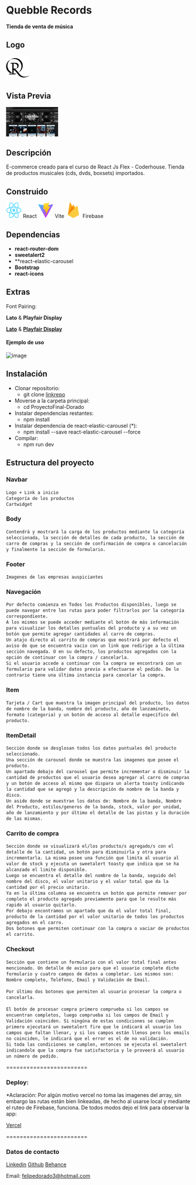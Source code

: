 # Quebble Records

**Tienda de venta de música**


## Logo

![image](./src/assets/quibblerecords-negro.svg)


## Vista Previa
[![Quebble-Records (Ecommerce - Coder REACTJS)](./src/assets/thumb.png)](https://vimeo.com/904311769?share=copy)


## Descripción
E-commerce creado para el curso de React Js Flex - Coderhouse.
Tienda de productos musicales (cds, dvds, boxsets) importados.

## Construido
<img src="./src/assets/React-icon.svg.png" width="42" height="42"> React
<img src="./src/assets/Vitejs-logo.svg" width="42" height="42"> Vite
<img src="./src/assets/firebase.svg" width="42" height="42"> Firebase

## Dependencias
* **react-router-dom**
* **sweetalert2**
* **react-elastic-carousel 
* **Bootstrap**
* **react-icons**



## Extras
Font Pairing:

**Lato** & **Playfair Display**

[**Lato**](https://fonts.google.com/specimen/Lato) & [**Playfair Display**](https://fonts.google.com/specimen/Playfair+Display)

#### Ejemplo de uso
![image](https://www.fontpairings.com/wp-content/uploads/2022/08/Playfair-Display-Lato-Font-Pairing-1024x1024.png)



## Instalación

 * Clonar repositorio:
    * git clone [linkrepo](https://github.com/felesss333/ProyectoFinal-Dorado.git)
 * Moverse a la carpeta principal:
    * cd ProyectoFinal-Dorado
* Instalar dependencias restantes:
    * npm install
* Instalar dependencia de react-elastic-carousel (*):
    * npm install --save react-elastic-carousel --force
* Compilar:
    * npm run dev

## Estructura del proyecto

### Navbar
    Logo + Link a inicio
    Categoría de los productos
    Cartwidget

### Body
    Contendrá y mostrará la carga de los productos mediante la categoría seleccionada, la sección de detalles de cada producto, la sección de carro de compras y la sección de confirmación de compra o cancelación y finalmente la sección de formulario.

### Footer
    Imagenes de las empresas auspiciantes

### Navegación
    Por defecto comienza en Todos los Productos disponibles, luego se puede navegar entre las rutas para poder filtrarlos por la categoría correspondiente.
    A los mismos se puede acceder mediante el botón de más información para visualizar los detalles puntuales del producto y a su vez un botón que permite agregar cantidades al carro de compras.
    Un atajo directo al carrito de compras que mostrará por defecto el aviso de que se encuentra vacio con un link que redirige a la última sección navegada. O en su defecto, los productos agregados con la opción de continuar con la compra / cancelarla.
    Si el usuario accede a continuar con la compra se encontrará con un formulario para validar datos previo a efectuarse el pedido. De lo contrario tiene una última instancia para cancelar la compra.


### Item
    Tarjeta / Cart que muestra la imagen principal del producto, los datos de nombre de la banda, nombre del producto, año de lanzamineto, formato (categoria) y un botón de acceso al detalle específico del producto. 

### ItemDetail
    Sección donde se desglosan todos los datos puntuales del producto seleccionado.
    Una sección de carousel donde se muestra las imagenes que posee el producto.
    Un apartado debajo del carousel que permite incrementar o disminuir la cantidad de productos que el usuario desea agregar al carro de compras y un botón de acceso al mismo que dispara un alerta toasty indicando la cantidad que se agregó y la descripción de nombre de la banda y disco.
    Un aside donde se muestran los datos de: Nombre de la banda, Nombre del Producto, estilos/generos de la banda, stock, valor por unidad, año de lanzamiento y por último el detalle de las pistas y la duración de las mismas.

### Carrito de compra
    Sección donde se visualizará el/los producto/s agregado/s con el detalle de la cantidad, un botón para disminuirla y otra para incrementarla. La misma posee una función que limita al usuario al valor de stock y ejecuta un sweetalert toasty que indica que se ha alcanzado el limite disponible.
    Luego se encuentra el detalle del nombre de la banda, seguido del nombre del disco, el valor unitario y el valor total que da la cantidad por el precio unitario. 
    Ya en la última columna se encuentra un botón que permite remover por completo el producto agregado previamente para que le resulte más rapido al usuario quitarlo.
    Por debajo encontramos un apartado que da el valor total final, producto de la cantidad por el valor unitario de todos los productos agregados en el carro.
    Dos botones que permiten continuar con la compra o vaciar de productos el carrito.

### Checkout
    Sección que contiene un formulario con el valor total final antes mencionado. Un detalle de aviso para que el usuario complete dicho formulario y cuatro campos de datos a completar. Los mismos son: Nombre completo, Teléfono, Email y Validación de Email.

    Por último dos botones que permiten al usuario procesar la compra o cancelarla.

    El botón de procesar compra primero comprueba si los campos se encuentran completos, luego comprueba si los campos de Email y Validación coinciden. Si ningúna de estas condiciones se cumplen primero ejecutará un sweetalert fire que le indicará al usuario los campos que faltan llenar, y si los campos están llenos pero los emails no coinciden, le indicará que el error es el de no validación. 
    Si toda las condiciones se cumplen, entonces se ejecuta el sweetalert indicandole que la compra fue satisfactoria y le proveerá al usuario un número de pedido.


========================

### Deploy:
*Aclaración: Por algún motivo vercel no toma las imagenes del array, sin embargo las rutas están bien linkeadas, de hecho al usarse local y mediante el ruteo de Firebase, funciona.
De todos modos dejo el link para observar la app:

[Vercel](https://proyecto-final-dorado.vercel.app/)

========================

### Datos de contacto

[Linkedin](https://www.linkedin.com/in/felipe-dorado-29315232/)
[Github](https://github.com/felesss333/)
[Behance](https://www.behance.net/Felipedorado)

Email: felipedorado3@hotmail.com
